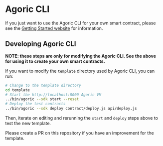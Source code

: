 # Agoric CLI

If you just want to use the Agoric CLI for your own smart contract, please see the [Getting Started website](https://agoric.com/documentation/getting-started/) for information.

## Developing Agoric CLI

**NOTE: these steps are only for modifying the Agoric CLI.  See the above for using it to create your own smart contracts.**

If you want to modify the `template` directory used by Agoric CLI, you can run:

```sh
# Change to the template directory
cd template
# Start the http://localhost:8000 Agoric VM
../bin/agoric --sdk start --reset
# Deploy the test contracts
../bin/agoric --sdk deploy contract/deploy.js api/deploy.js
```

Then, iterate on editing and rerunning the `start` and `deploy` steps above to test the new template.

Please create a PR on this repository if you have an improvement for the template.
